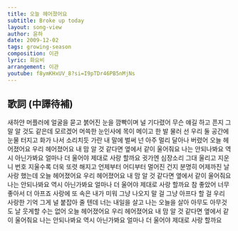 ```yaml
---
title: 오늘 헤어졌어요
subtitle: Broke up today
layout: song-view
author: 윤하
date: 2009-12-02
tags: growing-season
composition: 이관
lyric: 화요비
arrangement: 이관
youtube: f8ymKHxUV_8?si=I9pTDr46PB5nMjNs
---
```


## 歌詞 (中譯待補)

새하얀 머플러에 얼굴을 묻고
붉어진 눈을 깜빡이며 널 기다렸어
무슨 얘길 하고 픈지 그 말
알 것도 같은데 모르겠어
머쓱한 눈인사에 목이 메이고
한 발 물러 선
우리 둘 공간에 눈물 터지고
화가 나서 소리치듯 가란 내 말에
벌써 넌 아주 멀리 달아나 버렸어
오늘 헤어졌어요 우리 헤어졌어요
내 맘 알 것 같다면
옆에서 같이 울어줘요
나는 안되나봐요 역시 아닌가봐요
얼마나 더 울어야 제대로 사랑 할까요
귓가엔 심장소리 그대 울리고
지운 니 번호 지울수록
더욱 또렷 해지고
언제부터 어디부터 멀어진 건지
분명히 어제까진 날 사랑 했는데
오늘 헤어졌어요 우리 헤어졌어요
내 맘 알 것 같다면
옆에서 같이 울어줘요
나는 안되나봐요 역시 아닌가봐요
얼마나 더 울어야 제대로 사랑 할까요
참 좋았어 너무 좋아서 더 아프죠
사랑에 또 속은 내가 미워
그냥 나오지 말 걸 그냥 아프다 할 걸
우리 사랑한 기억
그게 널 붙잡아 줄 텐데
너는 내일을 살고 나는 오늘을 살아
아무도 아무것도 날 웃게할 수는 없어
오늘 헤어졌어요 우리 헤어졌어요
내 맘 알 것 같다면
옆에서 같이 울어줘요
나는 안되나봐요 역시 아닌가봐요
얼마나 더 울어야 제대로 사랑 할까요
